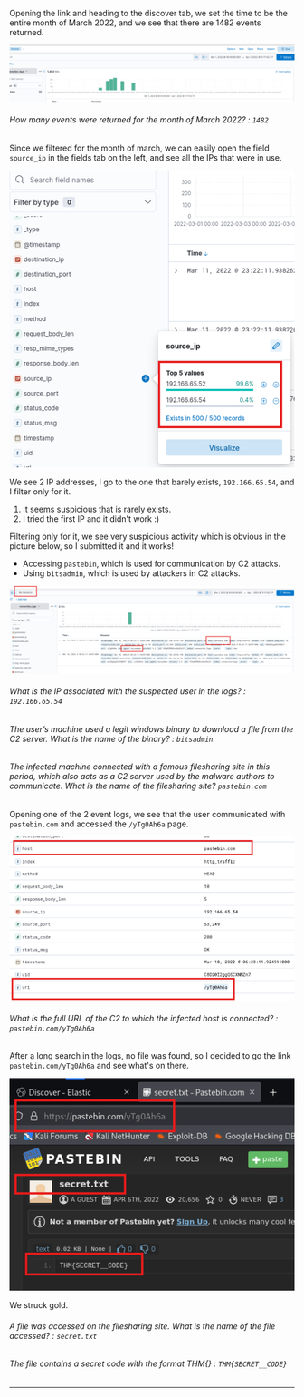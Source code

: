 
Opening the link and heading to the discover tab, we set the time to be the entire month of March 2022, and we see that there are 1482 events returned.

![](./screenshots/itsy-1.png)

###### How many events were returned for the month of March 2022? : `1482`

Since we filtered for the month of march, we can easily open the field `source_ip` in the fields tab on the left, and see all the IPs that were in use.

![](./screenshots/itsy-2.png)

We see 2 IP addresses, I go to the one that barely exists, `192.166.65.54`, and I filter only for it.
1. It seems suspicious that is rarely exists.
2. I tried the first IP and it didn't work :)

Filtering only for it, we see very suspicious activity which is obvious in the picture below, so I submitted it and it works!
- Accessing `pastebin`, which is used for communication by C2 attacks.
- Using `bitsadmin`, which is used by attackers in C2 attacks.

![](./screenshots/itsy-3.png)

###### What is the IP associated with the suspected user in the logs? : `192.166.65.54`

###### The user’s machine used a legit windows binary to download a file from the C2 server. What is the name of the binary? : `bitsadmin`

###### The infected machine connected with a famous filesharing site in this period, which also acts as a C2 server used by the malware authors to communicate. What is the name of the filesharing site? `pastebin.com`

Opening one of the 2 event logs, we see that the user communicated with `pastebin.com` and accessed the `/yTg0Ah6a` page.

![](./screenshots/itsy-4.png)

###### What is the full URL of the C2 to which the infected host is connected? : `pastebin.com/yTg0Ah6a`

After a long search in the logs, no file was found, so I decided to go the link `pastebin.com/yTg0Ah6a` and see what's on there.

![](./screenshots/itsy-5.png)

We struck gold.

###### A file was accessed on the filesharing site. What is the name of the file accessed? : `secret.txt`

###### The file contains a secret code with the format THM{} : `THM{SECRET__CODE}`

---
